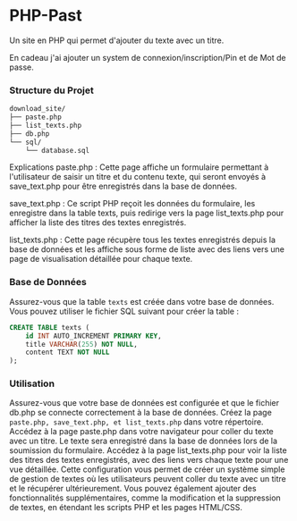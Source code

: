 # PHP-Past
Un site en PHP qui permet d'ajouter du texte avec un titre.

En cadeau j'ai ajouter un system de connexion/inscription/Pin et de Mot de passe.


### **Structure du Projet**

```markdown
download_site/
├── paste.php
├── list_texts.php
├── db.php
└── sql/
    └── database.sql
```

Explications
paste.php : Cette page affiche un formulaire permettant à l'utilisateur de saisir un titre et du contenu texte, qui seront envoyés à save_text.php pour être enregistrés dans la base de données.

save_text.php : Ce script PHP reçoit les données du formulaire, les enregistre dans la table texts, puis redirige vers la page list_texts.php pour afficher la liste des titres des textes enregistrés.

list_texts.php : Cette page récupère tous les textes enregistrés depuis la base de données et les affiche sous forme de liste avec des liens vers une page de visualisation détaillée pour chaque texte.


### **Base de Données**
Assurez-vous que la table `texts` est créée dans votre base de données. Vous pouvez utiliser le fichier SQL suivant pour créer la table :

```sql
CREATE TABLE texts (
    id INT AUTO_INCREMENT PRIMARY KEY,
    title VARCHAR(255) NOT NULL,
    content TEXT NOT NULL
);
```



### **Utilisation**
Assurez-vous que votre base de données est configurée et que le fichier db.php se connecte correctement à la base de données.
Créez la page `paste.php, save_text.php, et list_texts.php` dans votre répertoire.
Accédez à la page paste.php dans votre navigateur pour coller du texte avec un titre.
Le texte sera enregistré dans la base de données lors de la soumission du formulaire.
Accédez à la page list_texts.php pour voir la liste des titres des textes enregistrés, avec des liens vers chaque texte pour une vue détaillée.
Cette configuration vous permet de créer un système simple de gestion de textes où les utilisateurs peuvent coller du texte avec un titre et le récupérer ultérieurement. Vous pouvez également ajouter des fonctionnalités supplémentaires, comme la modification et la suppression de textes, en étendant les scripts PHP et les pages HTML/CSS.
